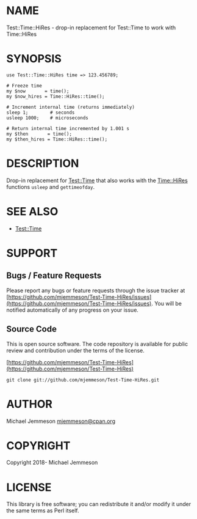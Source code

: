 # NAME

Test::Time::HiRes - drop-in replacement for Test::Time to work with Time::HiRes

# SYNOPSIS

    use Test::Time::HiRes time => 123.456789;

    # Freeze time
    my $now       = time();
    my $now_hires = Time::HiRes::time();

    # Increment internal time (returns immediately)
    sleep 1;        # seconds
    usleep 1000;    # microseconds

    # Return internal time incremented by 1.001 s
    my $then       = time();
    my $then_hires = Time::HiRes::time();

# DESCRIPTION

Drop-in replacement for [Test::Time](https://metacpan.org/pod/Test::Time) that also works with the [Time::HiRes](https://metacpan.org/pod/Time::HiRes)
functions `usleep` and `gettimeofday`.

# SEE ALSO

- [Test::Time](https://metacpan.org/pod/Test::Time)

# SUPPORT

## Bugs / Feature Requests

Please report any bugs or feature requests through the issue tracker
at [https://github.com/mjemmeson/Test-Time-HiRes/issues](https://github.com/mjemmeson/Test-Time-HiRes/issues).
You will be notified automatically of any progress on your issue.

## Source Code

This is open source software.  The code repository is available for
public review and contribution under the terms of the license.

[https://github.com/mjemmeson/Test-Time-HiRes](https://github.com/mjemmeson/Test-Time-HiRes)

    git clone git://github.com/mjemmeson/Test-Time-HiRes.git

# AUTHOR

Michael Jemmeson <mjemmeson@cpan.org>

# COPYRIGHT

Copyright 2018- Michael Jemmeson

# LICENSE

This library is free software; you can redistribute it and/or modify
it under the same terms as Perl itself.
